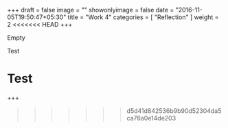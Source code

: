 +++
draft = false
image = ""
showonlyimage = false
date = "2016-11-05T19:50:47+05:30"
title = "Work 4"
categories = [ "Reflection" ]
weight = 2
<<<<<<< HEAD
+++

Empty


Test


Test
=======
+++
>>>>>>> d5d41d842536b9b90d52304da5ca76a0e14de203
